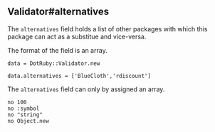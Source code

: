 ## Validator#alternatives

The `alternatives` field holds a list of other packages with which this
package can act as a substitue and vice-versa.

The format of the field is an array.

    data = DotRuby::Validator.new

    data.alternatives = ['BlueCloth','rdiscount']

The `alternatives` field can only by assigned an array.

    no 100
    no :symbol
    no "string"
    no Object.new

